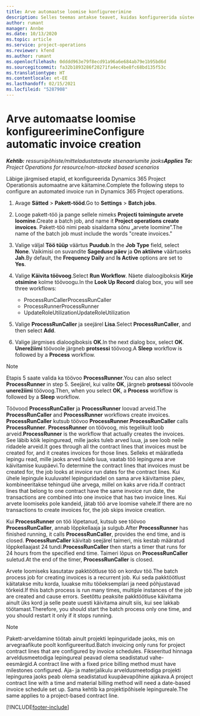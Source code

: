 ```yaml
---
title: Arve automaatse loomise konfigureerimine
description: Selles teemas antakse teavet, kuidas konfigureerida süsteemi, et luua arveid automaatselt.
author: rumant
manager: Annbe
ms.date: 10/13/2020
ms.topic: article
ms.service: project-operations
ms.reviewer: kfend
ms.author: rumant
ms.openlocfilehash: 0dddd963e79f8ecd91a96a6e684ab79e1b95bd6d
ms.sourcegitcommit: fa32b1893286f20271fa4ec4be8fc68bd135f53c
ms.translationtype: HT
ms.contentlocale: et-EE
ms.lasthandoff: 02/15/2021
ms.locfileid: "5287908"
---
```

# <a name="configure-automatic-invoice-creation"></a><span data-ttu-id="b5cf7-103">Arve automaatse loomise konfigureerimine</span><span class="sxs-lookup"><span data-stu-id="b5cf7-103">Configure automatic invoice creation</span></span>

<span data-ttu-id="b5cf7-104">_**Kehtib:** ressursipõhiste/mitteladustatavate stsenaariumite jaoks_</span><span class="sxs-lookup"><span data-stu-id="b5cf7-104">_**Applies To:** Project Operations for resource/non-stocked based scenarios_</span></span>


<span data-ttu-id="b5cf7-105">Läbige järgmised etapid, et konfigureerida Dynamics 365 Project Operationsis automaatne arve käitamine.</span><span class="sxs-lookup"><span data-stu-id="b5cf7-105">Complete the following steps to configure an automated invoice run in Dynamics 365 Project operations.</span></span>

1. <span data-ttu-id="b5cf7-106">Avage **Sätted** > **Pakett-tööd**.</span><span class="sxs-lookup"><span data-stu-id="b5cf7-106">Go to **Settings** > **Batch jobs**.</span></span>
2. <span data-ttu-id="b5cf7-107">Looge pakett-töö ja pange sellele nimeks **Projecti toimingute arvete loomine**.</span><span class="sxs-lookup"><span data-stu-id="b5cf7-107">Create a batch job, and name it **Project operations create invoices**.</span></span> <span data-ttu-id="b5cf7-108">Pakett-töö nimi peab sisaldama sõnu „arvete loomine”.</span><span class="sxs-lookup"><span data-stu-id="b5cf7-108">The name of the batch job must include the words "create invoices."</span></span>
3. <span data-ttu-id="b5cf7-109">Valige väljal **Töö tüüp** väärtus **Puudub**.</span><span class="sxs-lookup"><span data-stu-id="b5cf7-109">In the **Job Type** field, select **None**.</span></span> <span data-ttu-id="b5cf7-110">Vaikimisi on suvandite **Sageduse päev** ja **On aktiivne** väärtuseks **Jah**.</span><span class="sxs-lookup"><span data-stu-id="b5cf7-110">By default, the **Frequency Daily** and **Is Active** options are set to **Yes**.</span></span>
4. <span data-ttu-id="b5cf7-111">Valige **Käivita töövoog**.</span><span class="sxs-lookup"><span data-stu-id="b5cf7-111">Select **Run Workflow**.</span></span> <span data-ttu-id="b5cf7-112">Näete dialoogiboksis **Kirje otsimine** kolme töövoogu.</span><span class="sxs-lookup"><span data-stu-id="b5cf7-112">In the **Look Up Record** dialog box, you will see three workflows:</span></span>

    - <span data-ttu-id="b5cf7-113">ProcessRunCaller</span><span class="sxs-lookup"><span data-stu-id="b5cf7-113">ProcessRunCaller</span></span>
    - <span data-ttu-id="b5cf7-114">ProcessRunner</span><span class="sxs-lookup"><span data-stu-id="b5cf7-114">ProcessRunner</span></span>
    - <span data-ttu-id="b5cf7-115">UpdateRoleUtilization</span><span class="sxs-lookup"><span data-stu-id="b5cf7-115">UpdateRoleUtilization</span></span>

5. <span data-ttu-id="b5cf7-116">Valige **ProcessRunCaller** ja seejärel **Lisa**.</span><span class="sxs-lookup"><span data-stu-id="b5cf7-116">Select **ProcessRunCaller**, and then select **Add**.</span></span>
6. <span data-ttu-id="b5cf7-117">Valige järgmises dialoogiboksis **OK**.</span><span class="sxs-lookup"><span data-stu-id="b5cf7-117">In the next dialog box, select **OK**.</span></span> <span data-ttu-id="b5cf7-118">**Unerežiimi** töövoole järgneb **protsessi** töövoog.</span><span class="sxs-lookup"><span data-stu-id="b5cf7-118">A **Sleep** workflow is followed by a **Process** workflow.</span></span>

  > [!NOTE]
  > <span data-ttu-id="b5cf7-119">Etapis 5 saate valida ka töövoo **ProcessRunner**.</span><span class="sxs-lookup"><span data-stu-id="b5cf7-119">You can also select **ProcessRunner** in step 5.</span></span> <span data-ttu-id="b5cf7-120">Seejärel, kui valite **OK**, järgneb **protsessi** töövoole **unerežiimi** töövoog.</span><span class="sxs-lookup"><span data-stu-id="b5cf7-120">Then, when you select **OK**, a **Process** workflow is followed by a **Sleep** workflow.</span></span>

<span data-ttu-id="b5cf7-121">Töövood **ProcessRunCaller** ja **ProcessRunner** loovad arveid.</span><span class="sxs-lookup"><span data-stu-id="b5cf7-121">The **ProcessRunCaller** and **ProcessRunner** workflows create invoices.</span></span> <span data-ttu-id="b5cf7-122">**ProcessRunCaller** kutsub töövoo **ProcessRunner**.</span><span class="sxs-lookup"><span data-stu-id="b5cf7-122">**ProcessRunCaller** calls **ProcessRunner**.</span></span> <span data-ttu-id="b5cf7-123">**ProcessRunner** on töövoog, mis tegelikult loob arveid.</span><span class="sxs-lookup"><span data-stu-id="b5cf7-123">**ProcessRunner** is the workflow that actually creates the invoices.</span></span> <span data-ttu-id="b5cf7-124">See läbib kõik lepinguread, mille jaoks tuleb arved luua, ja see loob neile ridadele arveid.</span><span class="sxs-lookup"><span data-stu-id="b5cf7-124">It goes through all the contract lines that invoices must be created for, and it creates invoices for those lines.</span></span> <span data-ttu-id="b5cf7-125">Selleks et määratleda lepingu read, mille jaoks arved tuleb luua, vaatab töö lepingurea arve käivitamise kuupäevi.</span><span class="sxs-lookup"><span data-stu-id="b5cf7-125">To determine the contract lines that invoices must be created for, the job looks at invoice run dates for the contract lines.</span></span> <span data-ttu-id="b5cf7-126">Kui ühele lepingule kuuluvatel lepinguridadel on sama arve käivitamise päev, kombineeritakse tehingud ühe arvega, millel on kaks arve rida.</span><span class="sxs-lookup"><span data-stu-id="b5cf7-126">If contract lines that belong to one contract have the same invoice run date, the transactions are combined into one invoice that has two invoice lines.</span></span> <span data-ttu-id="b5cf7-127">Kui arvete loomiseks pole kandeid, jätab töö arve loomise vahele.</span><span class="sxs-lookup"><span data-stu-id="b5cf7-127">If there are no transactions to create invoices for, the job skips invoice creation.</span></span>

<span data-ttu-id="b5cf7-128">Kui **ProcessRunner** on töö lõpetanud, kutsub see töövoo **ProcessRunCaller**, annab lõppkellaaja ja sulgub.</span><span class="sxs-lookup"><span data-stu-id="b5cf7-128">After **ProcessRunner** has finished running, it calls **ProcessRunCaller**, provides the end time, and is closed.</span></span> <span data-ttu-id="b5cf7-129">**ProcessRunCaller** käivitab seejärel taimeri, mis kestab määratud lõppkellaajast 24 tundi.</span><span class="sxs-lookup"><span data-stu-id="b5cf7-129">**ProcessRunCaller** then starts a timer that runs for 24 hours from the specified end time.</span></span> <span data-ttu-id="b5cf7-130">Taimeri lõpus on **ProcessRunCaller** suletud.</span><span class="sxs-lookup"><span data-stu-id="b5cf7-130">At the end of the timer, **ProcessRunCaller** is closed.</span></span>

<span data-ttu-id="b5cf7-131">Arvete loomiseks kasutatav pakktöötluse töö on korduv töö.</span><span class="sxs-lookup"><span data-stu-id="b5cf7-131">The batch process job for creating invoices is a recurrent job.</span></span> <span data-ttu-id="b5cf7-132">Kui seda pakktöötlust käitatakse mitu korda, luuakse mitu tööeksemplari ja need põhjustavad tõrkeid.</span><span class="sxs-lookup"><span data-stu-id="b5cf7-132">If this batch process is run many times, multiple instances of the job are created and cause errors.</span></span> <span data-ttu-id="b5cf7-133">Seetõttu peaksite pakktöötluse käivitama ainult üks kord ja selle peate uuesti käivitama ainult siis, kui see lakkab töötamast.</span><span class="sxs-lookup"><span data-stu-id="b5cf7-133">Therefore, you should start the batch process only one time, and you should restart it only if it stops running.</span></span>

> [!NOTE]
> <span data-ttu-id="b5cf7-134">Pakett-arveldamine töötab ainult projekti lepinguridade jaoks, mis on arvegraafikute poolt konfigureeritud.</span><span class="sxs-lookup"><span data-stu-id="b5cf7-134">Batch invoicing only runs for project contract lines that are configured by invoice schedules.</span></span> <span data-ttu-id="b5cf7-135">Fikseeritud hinnaga arveldusmeetodiga lepingureal peavad olema seadistatud vahe-eesmärgid.</span><span class="sxs-lookup"><span data-stu-id="b5cf7-135">A contract line with a fixed price billing method must have milestones configured.</span></span> <span data-ttu-id="b5cf7-136">Aja- ja materjalikulu arveldusmeetodiga projekti lepingurea jaoks peab olema seadistatud kuupäevapõhine ajakava.</span><span class="sxs-lookup"><span data-stu-id="b5cf7-136">A project contract line with a time and material billing method will need a date-based invoice schedule set up.</span></span> <span data-ttu-id="b5cf7-137">Sama kehtib ka projektipõhisele lepingureale.</span><span class="sxs-lookup"><span data-stu-id="b5cf7-137">The same applies to a project-based contract line.</span></span>     


[!INCLUDE[footer-include](../includes/footer-banner.md)]